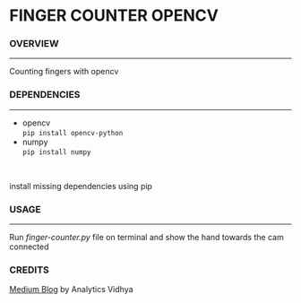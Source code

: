 # FINGER COUNTER OPENCV
### OVERVIEW
---
Counting fingers with opencv
### DEPENDENCIES
---
- opencv<br>
`pip install opencv-python`
- numpy<br>
`pip install numpy`
<br>

install missing dependencies using pip
### USAGE
---
Run _finger-counter.py_ file on terminal and show the hand towards the cam connected
### CREDITS
[Medium Blog](https://medium.com/analytics-vidhya/finger-count-ai-using-opencv-python-b9090eb68928) by Analytics Vidhya